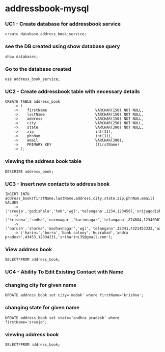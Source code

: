 # addressbook-mysql
### UC1 - Create database for addressbook service
```
create database address_book_service;
```
### see the DB created using show database query
```
show databases;
```

### Go to the database created 
```
use address_book_service;
```
### UC2 - Create addressbook table with necessary details
```
CREATE TABLE address_book
    -> (
    ->    firstName                      VARCHAR(150) NOT NULL,
    ->    lastName                       VARCHAR(150) NOT NULL,
    ->    address                        VARCHAR(150) NOT NULL,
    ->    city                           VARCHAR(250) NOT NULL,
    ->    state                          VARCHAR(300) NOT NULL,
    ->    zip                            int(11),
    ->    phnNum                         int(11),
    ->    email                          VARCHAR(300),
    ->    PRIMARY KEY                    (firstName)
    -> );
```
### viewing the address book table
```
DESCRIBE address_book;
```
### UC3 - Insert new contacts to address book
```
INSERT INTO address_book(firstName,lastName,address,city,state,zip,phnNum,email) VALUES
    -> ('sreeja','godishala','hnk','wgl','telangana',1234,1234567,'srijagodishala@gmail.com'),
    -> ('krishna','sodha','naimnagar','karimnagar','telangana',874884,12340987,'krishna121@gmail.com'),
    -> ('aarush','sharma','madhavnagar','wgl','telangana',32341,4321453332,'aarushsharama@gmail.com');
    -> ('harini','burra','bank colony','huzrabad','andra pradesh',43453,12334231,'sriharini35@gmail.com');
```
### View address book
```
SELECT*FROM address_book;
```
### UC4 - Ability To Edit Existing Contact with Name
### changing city for given name
```
UPDATE address_book set city='medak' where firstName='krishna';
```
### changing state for given name
```
UPDATE address_book set state='andhra pradesh' where firstName='sreeja';
```
### viewing address book
```
SELECT*FROM address_book;
```